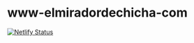 # www-elmiradordechicha-com
[![Netlify Status](https://api.netlify.com/api/v1/badges/ebba6fc2-c3f9-4ffb-97fe-8f55fe4c7489/deploy-status)](https://app.netlify.com/sites/www-elmiradordechicha-com/deploys)
